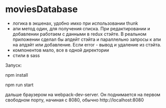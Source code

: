 # moviesDatabase

- логика в экшенах, удобно имхо при использовании thunk
- апи метод один, для получения списка. При редактировании и добавлении работаем с данными в redux стэйте. В реальном приложении сделал бы апдейт стэйта и параллельно запросы к апи на апдэйт или добавление. Если error - вывод и удаление из стэйта.
- компонентов мало, все в одной директории
- стили в sass


Запуск:

npm install

npm run start

дальше браузером на webpack-dev-server. Он поднимается на первом свободном порту, начиная с 8080, обычно http://localhost:8080 
